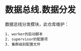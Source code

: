 <!---
 Tencent is pleased to support the open source community by making BK-BASE 蓝鲸基础平台 available.

 Copyright (C) 2021 THL A29 Limited, a Tencent company.  All rights reserved.

 BK-BASE 蓝鲸基础平台 is licensed under the MIT License.

 License for BK-BASE 蓝鲸基础平台:
 --------------------------------------------------------------------
 Permission is hereby granted, free of charge, to any person obtaining a copy of this software and associated
 documentation files (the "Software"), to deal in the Software without restriction, including without limitation
 the rights to use, copy, modify, merge, publish, distribute, sublicense, and/or sell copies of the Software,
 and to permit persons to whom the Software is furnished to do so, subject to the following conditions:

 The above copyright notice and this permission notice shall be included in all copies or substantial
 portions of the Software.

 THE SOFTWARE IS PROVIDED "AS IS", WITHOUT WARRANTY OF ANY KIND, EXPRESS OR IMPLIED, INCLUDING BUT NOT
 LIMITED TO THE WARRANTIES OF MERCHANTABILITY, FITNESS FOR A PARTICULAR PURPOSE AND NONINFRINGEMENT. IN
 NO EVENT SHALL THE AUTHORS OR COPYRIGHT HOLDERS BE LIABLE FOR ANY CLAIM, DAMAGES OR OTHER LIABILITY,
 WHETHER IN AN ACTION OF CONTRACT, TORT OR OTHERWISE, ARISING FROM, OUT OF OR IN CONNECTION WITH THE
 SOFTWARE OR THE USE OR OTHER DEALINGS IN THE SOFTWARE.
-->
数据总线.数据分发
====

数据总线分发模块，此仓库维护：

    1. worker的启动脚本
    2. supervisor的配置项
    3. 集群级别配置文件
